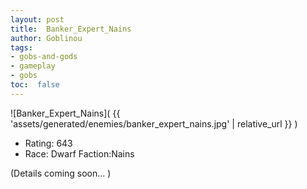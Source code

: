 ```yaml
---
layout: post
title:  Banker_Expert_Nains
author: Goblinou
tags:
- gobs-and-gods
- gameplay
- gobs
toc:  false
---
```


![Banker_Expert_Nains]( {{ 'assets/generated/enemies/banker_expert_nains.jpg' | relative_url }} )
- Rating: 643
- Race: Dwarf  Faction:Nains

(Details coming soon... )